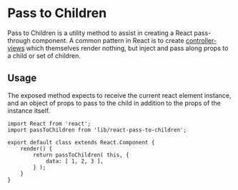 # Pass to Children

Pass to Children is a utility method to assist in creating a React pass-through component. A common pattern in React is to create [controller-views](https://facebook.github.io/flux/docs/overview.html#views-and-controller-views) which themselves render nothing, but inject and pass along props to a child or set of children.

## Usage

The exposed method expects to receive the current react element instance, and an object of props to pass to the child in addition to the props of the instance itself.

```es6
import React from 'react';
import passToChildren from 'lib/react-pass-to-children';

export default class extends React.Component {
	render() {
		return passToChildren( this, {
			data: [ 1, 2, 3 ],
		} );
	}
}
```
